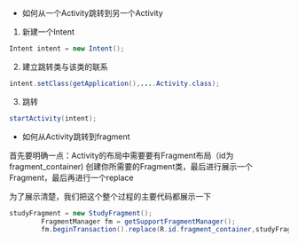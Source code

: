 * 如何从一个Activity跳转到另一个Activity

1. 新建一个Intent

```java
Intent intent = new Intent();
```

2. 建立跳转类与该类的联系

```java
intent.setClass(getApplication(),....Activity.class);
```

3. 跳转

```java
startActivity(intent);
```

* 如何从Activity跳转到fragment

首先要明确一点：Activity的布局中需要要有Fragment布局（id为fragment_container) 创建你所需要的Fragment类，最后进行展示一个Fragment，最后再进行一个replace

为了展示清楚，我们把这个整个过程的主要代码都展示一下

```java
studyFragment = new StudyFragment();
        FragmentManager fm = getSupportFragmentManager();
        fm.beginTransaction().replace(R.id.fragment_container,studyFragment).commit();
```

